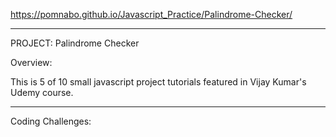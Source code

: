 https://pomnabo.github.io/Javascript_Practice/Palindrome-Checker/

------------------------------
PROJECT: Palindrome Checker

Overview:

This is 5 of 10 small javascript project tutorials featured in Vijay Kumar's Udemy course.

------------------------------
Coding Challenges:
